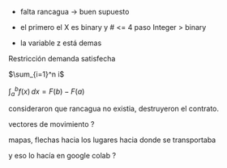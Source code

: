 - falta rancagua -> buen supuesto

- el primero el X es binary y # <= 4 paso Integer > binary
- la variable z está demas


Restricción demanda satisfecha 

$\sum_{i=1}^n i$

$\int_a^b f(x)\, dx = F(b) - F(a)$


consideraron que rancagua no existia, destruyeron el contrato.



vectores de movimiento ?

mapas, flechas hacia los lugares hacia donde se transportaba

y eso lo hacía en google colab ?